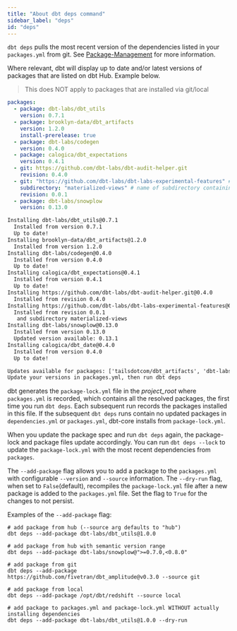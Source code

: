 ```yaml
---
title: "About dbt deps command"
sidebar_label: "deps"
id: "deps"
---
```


`dbt deps` pulls the most recent version of the dependencies listed in your `packages.yml` from git. See [Package-Management](/docs/build/packages) for more information.

Where relevant, dbt will display up to date and/or latest versions of packages that are listed on dbt Hub. Example below.

> This does NOT apply to packages that are installed via git/local

```yaml
packages:
  - package: dbt-labs/dbt_utils
    version: 0.7.1
  - package: brooklyn-data/dbt_artifacts
    version: 1.2.0
    install-prerelease: true
  - package: dbt-labs/codegen
    version: 0.4.0
  - package: calogica/dbt_expectations
    version: 0.4.1
  - git: https://github.com/dbt-labs/dbt-audit-helper.git
    revision: 0.4.0
  - git: "https://github.com/dbt-labs/dbt-labs-experimental-features" # git URL
    subdirectory: "materialized-views" # name of subdirectory containing `dbt_project.yml`
    revision: 0.0.1
  - package: dbt-labs/snowplow
    version: 0.13.0
```

```txt
Installing dbt-labs/dbt_utils@0.7.1
  Installed from version 0.7.1
  Up to date!
Installing brooklyn-data/dbt_artifacts@1.2.0
  Installed from version 1.2.0
Installing dbt-labs/codegen@0.4.0
  Installed from version 0.4.0
  Up to date!
Installing calogica/dbt_expectations@0.4.1
  Installed from version 0.4.1
  Up to date!
Installing https://github.com/dbt-labs/dbt-audit-helper.git@0.4.0
  Installed from revision 0.4.0
Installing https://github.com/dbt-labs/dbt-labs-experimental-features@0.0.1
  Installed from revision 0.0.1
   and subdirectory materialized-views
Installing dbt-labs/snowplow@0.13.0
  Installed from version 0.13.0
  Updated version available: 0.13.1
Installing calogica/dbt_date@0.4.0
  Installed from version 0.4.0
  Up to date!

Updates available for packages: ['tailsdotcom/dbt_artifacts', 'dbt-labs/snowplow']
Update your versions in packages.yml, then run dbt deps
```

<VersionBlock firstVersion="1.7">

dbt generates the `package-lock.yml` file in the _project_root_ where `packages.yml` is recorded, which contains all the resolved packages, the first time you run `dbt deps`. Each subsequent run records the packages installed in this file. If the subsequent `dbt deps` runs contain no updated packages in `dependencies.yml` or `packages.yml`, dbt-core installs from `package-lock.yml`. 

When you update the package spec and run `dbt deps` again, the package-lock and package files update accordingly. You can run `dbt deps --lock` to update the `package-lock.yml` with the most recent dependencies from `packages`.

The `--add-package` flag allows you to add a package to the `packages.yml` with configurable `--version` and `--source` information. The `--dry-run` flag, when set to `False`(default), recompiles the `package-lock.yml` file after a new package is added to the `packages.yml` file. Set the flag to `True` for the changes to not persist. 

Examples of the `--add-package` flag:
```shell
# add package from hub (--source arg defaults to "hub")
dbt deps --add-package dbt-labs/dbt_utils@1.0.0

# add package from hub with semantic version range
dbt deps --add-package dbt-labs/snowplow@">=0.7.0,<0.8.0"

# add package from git
dbt deps --add-package https://github.com/fivetran/dbt_amplitude@v0.3.0 --source git

# add package from local
dbt deps --add-package /opt/dbt/redshift --source local

# add package to packages.yml and package-lock.yml WITHOUT actually installing dependencies
dbt deps --add-package dbt-labs/dbt_utils@1.0.0 --dry-run

```
</VersionBlock>
